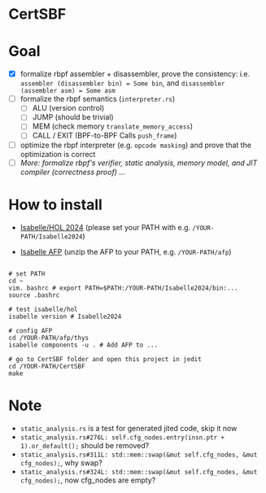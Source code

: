 # CertSBF

# Goal
- [x] formalize rbpf assembler + disassembler, prove the consistency: i.e. `assembler (disassembler bin) = Some bin`, and `disassembler (assembler asm) = Some asm`
- [ ] formalize the rbpf semantics (`interpreter.rs`)
  - [ ] ALU (version control)
  - [ ] JUMP (should be trivial)
  - [ ] MEM (check memory `translate_memory_access`)
  - [ ] CALL / EXIT (BPF-to-BPF Calls `push_frame`)
- [ ] optimize the rbpf interpreter (e.g. `opcode masking`) and prove that the optimization is correct
- [ ] _More: formalize rbpf's verifier, static analysis, memory model, and JIT compiler (correctness proof) ..._

# How to install
- [Isabelle/HOL 2024](https://isabelle.in.tum.de/) (please set your PATH with e.g. `/YOUR-PATH/Isabelle2024`)

- [Isabelle AFP](https://www.isa-afp.org/download/) (unzip the AFP to your PATH, e.g. `/YOUR-PATH/afp`)

```shell

# set PATH 
cd ~
vim. bashrc # export PATH=$PATH:/YOUR-PATH/Isabelle2024/bin:...
source .bashrc

# test isabelle/hol
isabelle version # Isabelle2024

# config AFP
cd /YOUR-PATH/afp/thys
isabelle components -u . # Add AFP to ...

# go to CertSBF folder and open this project in jedit
cd /YOUR-PATH/CertSBF
make
```

# Note
- `static_analysis.rs` is a test for generated jited code, skip it now
- `static_analysis.rs#276L: self.cfg_nodes.entry(insn.ptr + 1).or_default();` should be removed?
- `static_analysis.rs#311L: std::mem::swap(&mut self.cfg_nodes, &mut cfg_nodes);`, why swap?
- `static_analysis.rs#324L: std::mem::swap(&mut self.cfg_nodes, &mut cfg_nodes);`, now cfg_nodes are empty?
